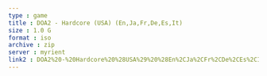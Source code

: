 ```yaml
---
type : game
title : DOA2 - Hardcore (USA) (En,Ja,Fr,De,Es,It)
size : 1.0 G
format : iso
archive : zip
server : myrient
link2 : DOA2%20-%20Hardcore%20%28USA%29%20%28En%2CJa%2CFr%2CDe%2CEs%2CIt%29
---
```

